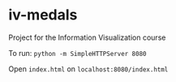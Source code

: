 # iv-medals
Project for the Information Visualization course

To run:
`python -m SimpleHTTPServer 8080`

Open `index.html` on `localhost:8080/index.html`
